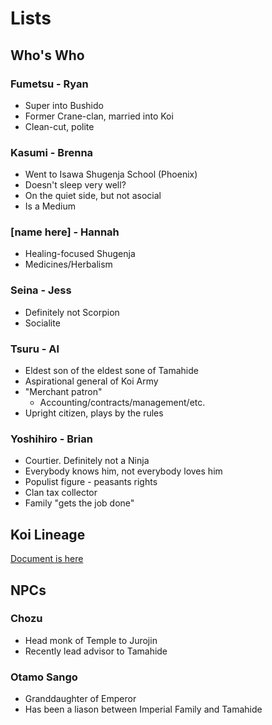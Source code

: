 # Lists

## Who's Who

### Fumetsu - Ryan

* Super into Bushido
* Former Crane-clan, married into Koi
* Clean-cut, polite

### Kasumi - Brenna

* Went to Isawa Shugenja School (Phoenix)
* Doesn't sleep very well?
* On the quiet side, but not asocial
* Is a Medium

### [name here] - Hannah

* Healing-focused Shugenja
* Medicines/Herbalism

### Seina - Jess

* Definitely not Scorpion
* Socialite

### Tsuru - Al

* Eldest son of the eldest sone of Tamahide
* Aspirational general of Koi Army
* "Merchant patron"
	* Accounting/contracts/management/etc.
* Upright citizen, plays by the rules

### Yoshihiro - Brian

* Courtier. Definitely not a Ninja
* Everybody knows him, not everybody loves him
* Populist figure - peasants rights
* Clan tax collector
* Family "gets the job done"

## Koi Lineage

[Document is here](https://docs.google.com/document/d/16BTqzdzNAX0ZxDa5pSQjAgGEz2OliWqZhS-fo9UOCUE/edit#heading=h.23gu1x9q6lig)

## NPCs

### Chozu

* Head monk of Temple to Jurojin
* Recently lead advisor to Tamahide

### Otamo Sango

* Granddaughter of Emperor
* Has been a liason between Imperial Family and Tamahide